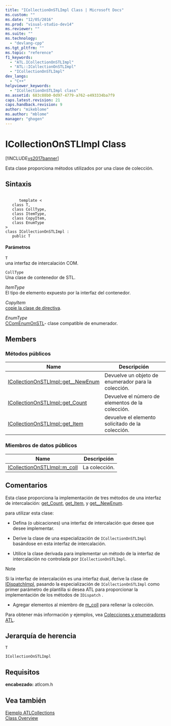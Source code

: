 ```yaml
---
title: "ICollectionOnSTLImpl Class | Microsoft Docs"
ms.custom: ""
ms.date: "12/05/2016"
ms.prod: "visual-studio-dev14"
ms.reviewer: ""
ms.suite: ""
ms.technology: 
  - "devlang-cpp"
ms.tgt_pltfrm: ""
ms.topic: "reference"
f1_keywords: 
  - "ATL.ICollectionOnSTLImpl"
  - "ATL::ICollectionOnSTLImpl"
  - "ICollectionOnSTLImpl"
dev_langs: 
  - "C++"
helpviewer_keywords: 
  - "ICollectionOnSTLImpl class"
ms.assetid: 683c88b0-0d97-4779-a762-e493334ba7f9
caps.latest.revision: 21
caps.handback.revision: 9
author: "mikeblome"
ms.author: "mblome"
manager: "ghogen"
---
```

# ICollectionOnSTLImpl Class
[!INCLUDE[vs2017banner](../../assembler/inline/includes/vs2017banner.md)]

Esta clase proporciona métodos utilizados por una clase de colección.  
  
## Sintaxis  
  
```  
  
      template <  
   class T,  
   class CollType,  
   class ItemType,  
   class CopyItem,  
   class EnumType  
>  
class ICollectionOnSTLImpl :  
   public T  
```  
  
#### Parámetros  
 `T`  
 una interfaz de intercalación COM.  
  
 `CollType`  
 Una clase de contenedor de STL.  
  
 *ItemType*  
 El tipo de elemento expuesto por la interfaz del contenedor.  
  
 *CopyItem*  
 [copie la clase de directiva](../../atl/atl-copy-policy-classes.md).  
  
 *EnumType*  
 [CComEnumOnSTL](../../atl/reference/ccomenumonstl-class.md)\- clase compatible de enumerador.  
  
## Members  
  
### Métodos públicos  
  
|Name|Descripción|  
|----------|-----------------|  
|[ICollectionOnSTLImpl::get\_\_NewEnum](../Topic/ICollectionOnSTLImpl::get__NewEnum.md)|Devuelve un objeto de enumerador para la colección.|  
|[ICollectionOnSTLImpl::get\_Count](../Topic/ICollectionOnSTLImpl::get_Count.md)|Devuelve el número de elementos de la colección.|  
|[ICollectionOnSTLImpl::get\_Item](../Topic/ICollectionOnSTLImpl::get_Item.md)|devuelve el elemento solicitado de la colección.|  
  
### Miembros de datos públicos  
  
|Name|Descripción|  
|----------|-----------------|  
|[ICollectionOnSTLImpl::m\_coll](../Topic/ICollectionOnSTLImpl::m_coll.md)|La colección.|  
  
## Comentarios  
 Esta clase proporciona la implementación de tres métodos de una interfaz de intercalación: [get\_Count](../Topic/ICollectionOnSTLImpl::get_Count.md), [get\_Item](../Topic/ICollectionOnSTLImpl::get_Item.md), y [get\_\_NewEnum](../Topic/ICollectionOnSTLImpl::get__NewEnum.md).  
  
 para utilizar esta clase:  
  
-   Defina \(o ubicaciones\) una interfaz de intercalación que desee que desee implementar.  
  
-   Derive la clase de una especialización de `ICollectionOnSTLImpl` basándose en esta interfaz de intercalación.  
  
-   Utilice la clase derivada para implementar un método de la interfaz de intercalación no controlada por `ICollectionOnSTLImpl`.  
  
> [!NOTE]
>  Si la interfaz de intercalación es una interfaz dual, derive la clase de [IDispatchImpl](../../atl/reference/idispatchimpl-class.md), pasando la especialización de `ICollectionOnSTLImpl` como primer parámetro de plantilla si desea ATL para proporcionar la implementación de los métodos de `IDispatch` .  
  
-   Agregar elementos al miembro de [m\_coll](../Topic/ICollectionOnSTLImpl::m_coll.md) para rellenar la colección.  
  
 Para obtener más información y ejemplos, vea [Colecciones y enumeradores ATL](../../atl/atl-collections-and-enumerators.md).  
  
## Jerarquía de herencia  
 `T`  
  
 `ICollectionOnSTLImpl`  
  
## Requisitos  
 **encabezado:** atlcom.h  
  
## Vea también  
 [Ejemplo ATLCollections](../../top/visual-cpp-samples.md)   
 [Class Overview](../../atl/atl-class-overview.md)